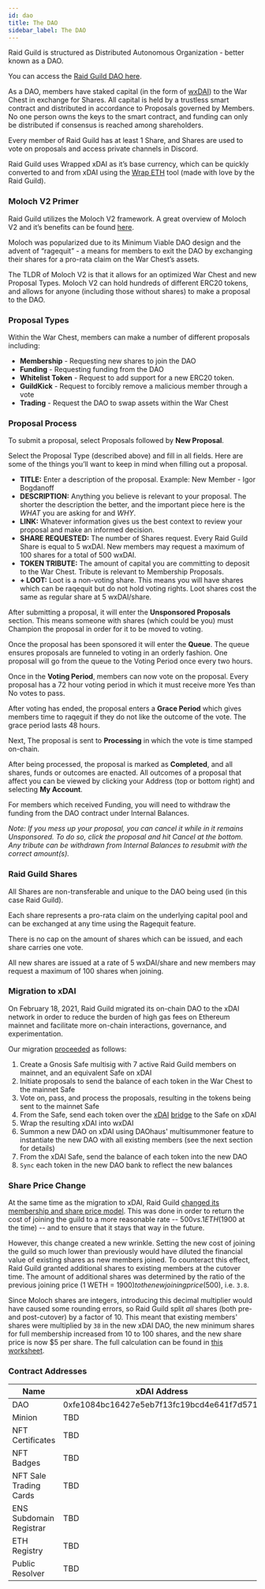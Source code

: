 ```yaml
---
id: dao
title: The DAO
sidebar_label: The DAO
---
```


Raid Guild is structured as Distributed Autonomous Organization - better known as a DAO.

You can access the [Raid Guild DAO here](https://app.daohaus.club/dao/0x64/0xfe1084bc16427e5eb7f13fc19bcd4e641f7d571f).

As a DAO, members have staked capital (in the form of [wxDAI](https://www.xdaichain.com/for-developers/developer-resources/wrapped-xdai)) to the War Chest in exchange for Shares. All capital is held by a trustless smart contract and distributed in accordance to Proposals governed by Members. No one person owns the keys to the smart contract, and funding can only be distributed if consensus is reached among shareholders.

Every member of Raid Guild has at least 1 Share, and Shares are used to vote on proposals and access private channels in Discord.

Raid Guild uses Wrapped xDAI as it’s base currency, which can be quickly converted to and from xDAI using the [Wrap ETH](https://wrapeth.com/) tool (made with love by the Raid Guild).

### Moloch V2 Primer

Raid Guild utilizes the Moloch V2 framework. A great overview of Moloch V2 and it’s benefits can be found [here](https://medium.com/raid-guild/moloch-evolved-v2-primer-25c9cdeab455).

Moloch was popularized due to its Minimum Viable DAO design and the advent of “ragequit” - a means for members to exit the DAO by exchanging their shares for a pro-rata claim on the War Chest’s assets.

The TLDR of Moloch V2 is that it allows for an optimized War Chest and new Proposal Types. Moloch V2 can hold hundreds of different ERC20 tokens, and allows for anyone (including those without shares) to make a proposal to the DAO.

### Proposal Types

Within the War Chest, members can make a number of different proposals including:

-   **Membership** - Requesting new shares to join the DAO
-   **Funding** - Requesting funding from the DAO
-   **Whitelist Token** - Request to add support for a new ERC20 token.
-   **GuildKick** - Request to forcibly remove a malicious member through a vote
-   **Trading** - Request the DAO to swap assets within the War Chest

### Proposal Process

To submit a proposal, select Proposals followed by **New Proposal**.

Select the Proposal Type (described above) and fill in all fields. Here are some of the things you’ll want to keep in mind when filling out a proposal.

-   **TITLE:** Enter a description of the proposal. Example: New Member - Igor Bogdanoff
-   **DESCRIPTION:** Anything you believe is relevant to your proposal. The shorter the description the better, and the important piece here is the _WHAT_ you are asking for and _WHY_.
-   **LINK:** Whatever information gives us the best context to review your proposal and make an informed decision.
-   **SHARE REQUESTED:** The number of Shares request. Every Raid Guild Share is equal to 5 wxDAI. New members may request a maximum of 100 shares for a total of 500 wxDAI.
-   **TOKEN TRIBUTE:** The amount of capital you are committing to deposit to the War Chest. Tribute is relevant to Membership Proposals.
-   **+ LOOT:** Loot is a non-voting share. This means you will have shares which can be raqequit but do not hold voting rights. Loot shares cost the same as regular share at 5 wxDAI/share.

After submitting a proposal, it will enter the **Unsponsored Proposals** section. This means someone with shares (which could be you) must Champion the proposal in order for it to be moved to voting.

Once the proposal has been sponsored it will enter the **Queue**. The queue ensures proposals are funneled to voting in an orderly fashion. One proposal will go from the queue to the Voting Period once every two hours.

Once in the **Voting Period**, members can now vote on the proposal. Every proposal has a 72 hour voting period in which it must receive more Yes than No votes to pass.

After voting has ended, the proposal enters a **Grace Period** which gives members time to raqeguit if they do not like the outcome of the vote. The grace period lasts 48 hours.

Next, The proposal is sent to **Processing** in which the vote is time stamped on-chain.

After being processed, the proposal is marked as **Completed**, and all shares, funds or outcomes are enacted. All outcomes of a proposal that affect you can be viewed by clicking your Address (top or bottom right) and selecting **My Account**.

For members which received Funding, you will need to withdraw the funding from the DAO contract under Internal Balances.

_Note: If you mess up your proposal, you can cancel it while in it remains Unsponsored. To do so, click the proposal and hit Cancel at the bottom. Any tribute can be withdrawn from Internal Balances to resubmit with the correct amount(s)._

### Raid Guild Shares

All Shares are non-transferable and unique to the DAO being used (in this case Raid Guild).

Each share represents a pro-rata claim on the underlying capital pool and can be exchanged at any time using the Ragequit feature.

There is no cap on the amount of shares which can be issued, and each share carries one vote.

All new shares are issued at a rate of 5 wxDAI/share and new members may request a maximum of 100 shares when joining.

### Migration to xDAI

On February 18, 2021, Raid Guild migrated its on-chain DAO to the xDAI network in order to reduce the burden of high gas fees on Ethereum mainnet and facilitate more on-chain interactions, governance, and experimentation.

Our migration [proceeded](https://forum.daohaus.club/t/how-to-do-the-xdai-migration/278) as follows:

1. Create a Gnosis Safe multisig with 7 active Raid Guild members on mainnet, and an equivalent Safe on xDAI
2. Initiate proposals to send the balance of each token in the War Chest to the mainnet Safe
3. Vote on, pass, and process the proposals, resulting in the tokens being sent to the mainnet Safe
4. From the Safe, send each token over the [xDAI](https://dai-bridge.poa.network/) [bridge](https://xdai-omnibridge.web.app/) to the Safe on xDAI
5. Wrap the resulting xDAI into wxDAI
6. Summon a new DAO on xDAI using DAOhaus' multisummoner feature to instantiate the new DAO with all existing members (see the next section for details)
7. From the xDAI Safe, send the balance of each token into the new DAO
8. `Sync` each token in the new DAO bank to reflect the new balances

### Share Price Change

At the same time as the migration to xDAI, Raid Guild [changed its membership and share price model](https://forum.daohaus.club/t/changing-our-share-price-from-an-eth-peg-to-a-dai-peg/230). This was done in order to return the cost of joining the guild to a more reasonable rate -- $500 vs. 1 ETH ($1900 at the time) -- and to ensure that it stays that way in the future.

However, this change created a new wrinkle. Setting the new cost of joining the guild so much lower than previously would have diluted the financial value of existing shares as new members joined. To counteract this effect, Raid Guild granted additional shares to existing members at the cutover time. The amount of additional shares was determined by the ratio of the previous joining price (1 WETH = $1900) to the new joining price ($500), i.e. `3.8`.

Since Moloch shares are integers, introducing this decimal multiplier would have caused some rounding errors, so Raid Guild split _all_ shares (both pre- and post-cutover) by a factor of 10. This meant that existing members' shares were multiplied by `38` in the new xDAI DAO, the new minimum shares for full membership increased from 10 to 100 shares, and the new share price is now $5 per share. The full calculation can be found in [this worksheet](https://docs.google.com/spreadsheets/d/1VTY0Qr7blE9fN1b76PT0Hi_F8bCEHIbLBi1xZon7oBc/edit#gid=0).

### Contract Addresses

| Name                    | xDAI Address                               | Mainnet Address (deprecated)               |
| ----------------------- | ------------------------------------------ | ------------------------------------------ |
| DAO                     | 0xfe1084bc16427e5eb7f13fc19bcd4e641f7d571f | 0xbeb3e32355a933501c247e2dbde6e6ca2489bf3d |
| Minion                  | TBD                                        | 0x17405148473E521b62cBCf8eBd929E8A30C4D3aA |
| NFT Certificates        | TBD                                        | 0x7b408ad9019c20c5a1222Bf7f7e58A6Fa00A086a |
| NFT Badges              | TBD                                        | 0xAA65E7c8BBf3F2C6d2d8634Fc830F050a55BBbF9 |
| NFT Sale Trading Cards  | TBD                                        | 0x3480a5E2E8A381F200F2e547f5aE6c3042e67449 |
| ENS Subdomain Registrar | TBD                                        | 0x5Cb634C351A03FF2BfB59C73dB8B429FFdFBbB62 |
| ETH Registry            | TBD                                        | 0x57f1887a8bf19b14fc0df6fd9b2acc9af147ea85 |
| Public Resolver         | TBD                                        | 0xDaaF96c344f63131acadD0Ea35170E7892d3dfBA |

